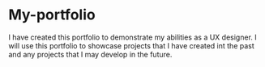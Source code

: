 # My-portfolio
I have created this portfolio to demonstrate my abilities as a UX designer.  I will use this portfolio to showcase projects that I have created int the past and any projects that I may develop in the future.